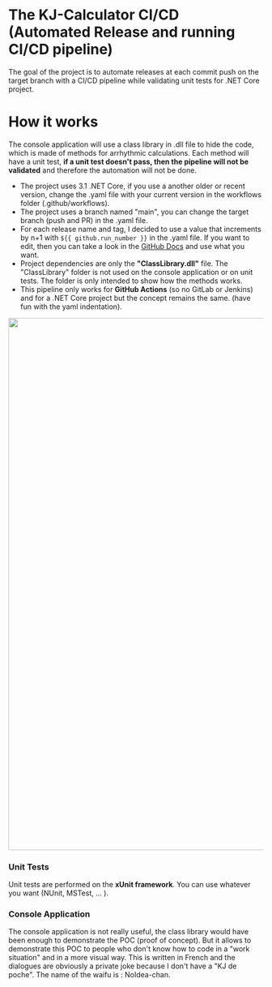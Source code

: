 #  The KJ-Calculator CI/CD (Automated Release and running CI/CD pipeline)

The goal of the project is to automate releases at each commit push on the target branch with a CI/CD pipeline while validating unit tests for .NET Core project.

# How it works

The console application will use a class library in .dll file to hide the code, which is made of methods for arrhythmic calculations. 
Each method will have a unit test, **if a unit test doesn't pass, then the pipeline will not be validated** and therefore the automation will not be done.  
  
- The project uses 3.1 .NET Core, if you use a another older or recent version, change the .yaml file with your current version in the workflows folder (.github/workflows).  
- The project uses a branch named "main", you can change the target branch (push and PR) in the .yaml file.  
- For each release name and tag, I decided to use a value that increments by n+1 with `${{ github.run_number }}` in the .yaml file. If you want to edit, then you can take a look in the [GitHub Docs](https://docs.github.com/en/actions/reference/context-and-expression-syntax-for-github-actions) and use what you want.
- Project dependencies are only the **"ClassLibrary.dll"** file. The "ClassLibrary" folder is not used on the console application or on unit tests. The folder is only intended to show how the methods works. 
- This pipeline only works for **GitHub Actions** (so no GitLab or Jenkins) and for a .NET Core project but the concept remains the same. (have fun with the yaml indentation).

<p align="center">
  <img src="https://i.imgur.com/6uv0hOj.png" width="1050" alt="">
</p>

### Unit Tests

Unit tests are performed on the **xUnit framework**. You can use whatever you want (NUnit, MSTest, ... ).

### Console Application 

The console application is not really useful, the class library would have been enough to demonstrate the POC (proof of concept). But it allows to demonstrate this POC to people who don't know how to code in a "work situation" and in a more visual way. This is written in French and the dialogues are obviously a private joke because I don't have a "KJ de poche". The name of the waifu is : NoIdea-chan.
